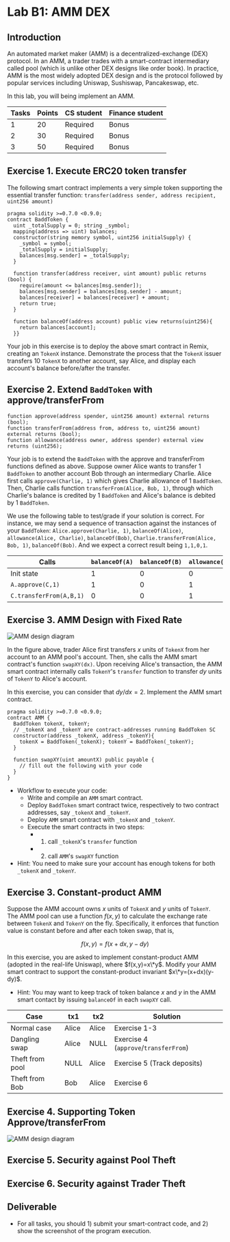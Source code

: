 Lab B1: AMM DEX
===

Introduction
---

An automated market maker (AMM) is a decentralized-exchange (DEX) protocol. In an AMM, a trader trades with a smart-contract intermediary called pool (which is unlike other DEX designs like order book).
In practice, AMM is the most widely adopted DEX design and is the protocol followed by popular services including Uniswap, Sushiswap, Pancakeswap, etc.

In this lab, you will being implement an AMM.


| Tasks | Points | CS student | Finance student |
| --- | --- | --- | --- |
|  1  | 20 |  Required | Bonus |
|  2  | 30 | Required | Bonus |
|  3  | 50 | Required | Bonus |


Exercise 1. Execute ERC20 token transfer
---

The following smart contract implements a very simple token supporting the essential transfer function: `transfer(address sender, address recipient, uint256 amount)` 

```
pragma solidity >=0.7.0 <0.9.0; 
contract BaddToken {  
  uint _totalSupply = 0; string _symbol;  
  mapping(address => uint) balances;  
  constructor(string memory symbol, uint256 initialSupply) {
    _symbol = symbol;
    _totalSupply = initialSupply;
    balances[msg.sender] = _totalSupply;  
  }
  
  function transfer(address receiver, uint amount) public returns (bool) {    
    require(amount <= balances[msg.sender]);        
    balances[msg.sender] = balances[msg.sender] - amount;    
    balances[receiver] = balances[receiver] + amount;    
    return true;  
  }

  function balanceOf(address account) public view returns(uint256){
    return balances[account];
  }}
```

Your job in this exercise is to deploy the above smart contract in Remix, creating an `TokenX` instance. Demonstrate the process that the `TokenX` issuer transfers 10 `TokenX` to another account, say Alice, and display each account's balance before/after the transfer.


Exercise 2. Extend `BaddToken` with approve/transferFrom
---

```
function approve(address spender, uint256 amount) external returns (bool);
function transferFrom(address from, address to, uint256 amount) external returns (bool);
function allowance(address owner, address spender) external view returns (uint256);
```

Your job is to extend the `BaddToken` with the approve and transferFrom functions defined as above. Suppose owner Alice wants to transfer 1 `BaddToken` to another account Bob through an intermediary Charlie. Alice first calls `approve(Charlie, 1)` which gives Charlie allowance of 1 `BaddToken`. Then, Charlie calls function `transferFrom(Alice, Bob, 1)`, through which Charlie's balance is credited by 1 `BaddToken` and Alice's balance is debited by 1 `BaddToken`.

We use the following table to test/grade if your solution is correct. For instance, we may send a sequence of transaction against the instances of your `BaddToken`: `Alice.approve(Charlie, 1)`, `balanceOf(Alice)`, `allowance(Alice, Charlie)`, `balanceOf(Bob)`, `Charlie.transferFrom(Alice, Bob, 1)`, `balanceOf(Bob)`. And we expect a correct result being `1,1,0,1`.

| Calls | `balanceOf(A)` | `balanceOf(B)` | `allowance(A,C)` | 
| --- | --- | --- | --- |
| Init state  | 1 | 0 | 0 |
| `A.approve(C,1)` | 1 | 0 | 1 |
| `C.transferFrom(A,B,1)` | 0 | 0 | 1 |

Exercise 3. AMM Design with Fixed Rate
---

![AMM design diagram](lab-amm.png)

In the figure above, trader Alice first transfers $x$ units of `TokenX` from her account to an AMM pool's account. Then, she calls the AMM smart contract's function `swapXY(dx)`. Upon receiving Alice's transaction, the AMM smart contract internally calls `TokenY`'s `transfer` function to transfer $dy$ units of `TokenY` to Alice's account.

In this exercise, you can consider that $dy/dx = 2$. Implement the AMM smart contract.

```
pragma solidity >=0.7.0 <0.9.0; 
contract AMM {
  BaddToken tokenX, tokenY;
  // _tokenX and _tokenY are contract-addresses running BaddToken SC
  constructor(address _tokenX, address _tokenY){
    tokenX = BaddToken(_tokenX); tokenY = BaddToken(_tokenY);
  }

  function swapXY(uint amountX) public payable {
    // fill out the following with your code
  } 
}
```

- Workflow to execute your code:
    - Write and compile an `AMM` smart contract.
    - Deploy `BaddToken` smart contract twice, respectively to two contract addresses, say `_tokenX` and `_tokenY`.
    - Deploy `AMM` smart contract with `_tokenX` and `_tokenY`.
    - Execute the smart contracts in two steps: 
        - 1) call `_tokenX`'s `transfer` function
        - 2) call `AMM`'s `swapXY` function
- Hint: You need to make sure your account has enough tokens for both `_tokenX` and `_tokenY`.

Exercise 3. Constant-product AMM
---

Suppose the AMM account owns $x$ units of `TokenX` and $y$ units of `TokenY`. The AMM pool can use a function $f(x,y)$ to calculate the exchange rate between `TokenX` and `TokenY` on the fly. Specifically, it enforces that function value is constant before and after each token swap, that is,

$$f(x,y)=f(x+dx,y-dy)$$

In this exercise, you are asked to implement constant-product AMM (adopted in the real-life Uniswap), where $f(x,y)=x\*y$. Modify your AMM smart contract to support the constant-product invariant $x\*y=(x+dx)(y-dy)$.

- Hint: You may want to keep track of token balance $x$ and $y$ in the AMM smart contact by issuing `balanceOf` in each `swapXY` call.

| Case | tx1 | tx2 | Solution |
| --- | --- | --- | --- |
|  Normal case | Alice | Alice | Exercise 1-3 |
|  Dangling swap  | Alice | NULL | Exercise 4 (`approve`/`transferFrom`) |
|  Theft from pool  | NULL | Alice | Exercise 5 (Track deposits) |
|  Theft from Bob   | Bob  | Alice | Exercise 6 |

Exercise 4. Supporting Token Approve/transferFrom
---

![AMM design diagram](lab-amm-tff.png)


Exercise 5. Security against Pool Theft
---


Exercise 6. Security against Trader Theft
---


Deliverable
---

- For all tasks, you should 1) submit your smart-contract code, and 2) show the screenshot of the program execution. 

